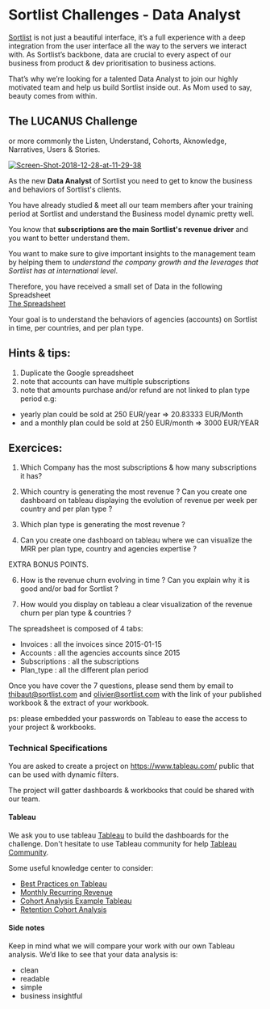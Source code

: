 # Sortlist Challenges - Data Analyst

[Sortlist](https://www.sortlist.com) is not just a beautiful interface, it’s a full experience with a deep integration from the user interface all the way to the servers we interact with. As Sortlist’s backbone, data are crucial to every aspect of our business from product & dev prioritisation to business actions.

That’s why we’re looking for a talented Data Analyst to join our highly motivated team and help us build Sortlist inside out. As Mom used to say, beauty comes from within.

## The LUCANUS Challenge 
or more commonly the Listen, Understand, Cohorts, Aknowledge, Narratives, Users & Stories. 

<a href="https://ibb.co/nBJGRyN"><img src="https://i.ibb.co/HC8SXyf/Screen-Shot-2018-12-28-at-11-29-38.png" alt="Screen-Shot-2018-12-28-at-11-29-38" border="0" /></a>

As the new **Data Analyst** of Sortlist you need to get to know the business and behaviors of Sortlist's clients. 

You have already studied & meet all our team members after your training period at Sortlist and understand the Business model dynamic pretty well.

You know that **subscriptions are the main Sortlist's revenue driver** and you want to better understand them.

You want to make sure to give important insights to the management team by helping them to *understand the company growth and the leverages that Sortlist has at international level*.

Therefore, you have received a small set of Data in the following Spreadsheet  
<a href="https://docs.google.com/spreadsheets/d/1DSHE0r-RVgzaNjc8wyvG7_gVVYUOCdm78fO3MajlK8s/edit#gid=0" target="_blank">The Spreadsheet </a>

Your goal is to understand the behaviors of agencies (accounts) on Sortlist in time, per countries, and per plan type.

## Hints & tips: 
1. Duplicate the Google spreadsheet
2. note that accounts can have multiple subscriptions
3. note that amounts purchase and/or refund are not linked to plan type period 
e.g: 
  * yearly plan could be sold at 250 EUR/year => 20.83333 EUR/Month
  * and a monthly plan could be sold at 250 EUR/month => 3000 EUR/YEAR 

## Exercices: 

1. Which Company has the most subscriptions & how many subscriptions it has?

2. Which country is generating the most revenue ? Can you create one dashboard on tableau displaying the evolution of revenue per week per country and per plan type ?

3. Which plan type is generating the most revenue ? 

5. Can you create one dashboard on tableau where we can visualize the MRR per plan type, country and agencies expertise ? 

EXTRA BONUS POINTS.

6. How is the revenue churn evolving in time ? Can you explain why it is good and/or bad for Sortlist ? 

7. How would you display on tableau a clear visualization of the revenue churn per plan type & countries ?

The spreadsheet is composed of 4 tabs:
* Invoices : all the invoices since 2015-01-15
* Accounts : all the agencies accounts since 2015 
* Subscriptions : all the subscriptions 
* Plan_type : all the different plan period 

Once you have cover the 7 questions, please send them by email to thibaut@sortlist.com and olivier@sortlist.com with the link of your published workbook & the extract of your workbook. 

ps: please embedded your passwords on Tableau to ease the access to your project & workbooks. 

### Technical Specifications

You are asked to create a project on https://www.tableau.com/ public that can be used with dynamic filters.

The project will gatter dashboards & workbooks that could be shared with our team.

#### Tableau
We ask you to use tableau [Tableau](https://www.tableau.com/) to build the dashboards for the challenge. Don't hesitate to use Tableau community for help [Tableau Community](https://community.tableau.com/welcome).

Some useful knowledge center to consider:
 * [Best Practices on Tableau](https://onlinehelp.tableau.com/current/pro/desktop/en-us/dashboards_best_practices.htm)
 * [Monthly Recurring Revenue](https://www.putler.com/mrr/)
 * [Cohort Analysis Example Tableau](https://kb.tableau.com/articles/howto/additional-cohort-analysis-example)
 * [Retention Cohort Analysis](https://community.tableau.com/thread/239023)
 

#### Side notes

Keep in mind what we will compare your work with our own Tableau analysis.  We’d like to see that your data analysis is:

 * clean
 * readable
 * simple
 * business insightful
 

